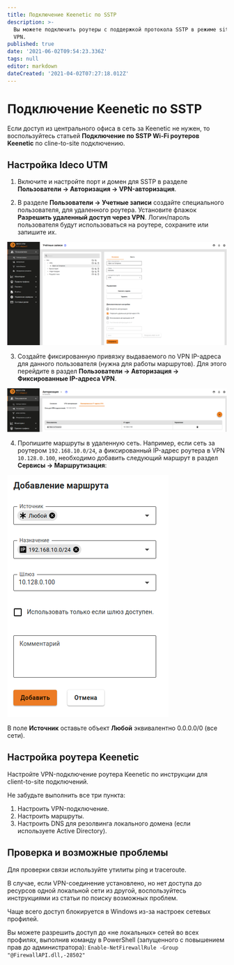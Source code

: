 ```yaml
---
title: Подключение Keenetic по SSTP
description: >-
  Вы можете подключить роутеры с поддержкой протокола SSTP в режиме site-to-site
  VPN.
published: true
date: '2021-06-02T09:54:23.336Z'
tags: null
editor: markdown
dateCreated: '2021-04-02T07:27:18.012Z'
---
```


# Подключение Keenetic по SSTP

Если доступ из центрального офиса в сеть за Keenetic не нужен, то воспользуйтесь статьей **Подключение по SSTP Wi-Fi роутеров Keenetic** по cline-to-site подключению.

## Настройка Ideco UTM

1. Включите и настройте порт и домен для SSTP в разделе **Пользователи -&gt; Авторизация -&gt; VPN-авторизация**.

2. В разделе **Пользователи -&gt; Учетные записи** создайте специального пользователя, для удаленного роутера. Установите флажок **Разрешить удаленный доступ через VPN**. Логин/пароль пользователя будут использоваться на роутере, сохраните или запишите их.

![](../../../.gitbook/assets/connect_sstp_keeneic.png)

3. Создайте фиксированную привязку выдаваемого по VPN IP-адреса для данного пользователя \(нужна для работы маршрутов\). Для этого перейдите в раздел **Пользователи -&gt; Авторизация -&gt; Фиксированные IP-адреса VPN**.

![](../../../.gitbook/assets/keenetic_vpn.png)

4. Пропишите маршруты в удаленную сеть. Например, если сеть за роутером `192.168.10.0/24`, а фиксированный IP-адрес роутера в VPN `10.128.0.100`, необходимо добавить следующий маршрут в раздел **Сервисы -&gt; Маршрутизация**:

![](../../../.gitbook/assets/route_123.png)

В поле **Источник** оставьте объект **Любой** эквивалентно 0.0.0.0/0 \(все сети\).

## Настройка роутера Keenetic

Настройте VPN-подключение роутера Keenetic по инструкции для client-to-site подключений.

Не забудьте выполнить все три пункта:

1. Настроить VPN-подключение.
2. Настроить маршруты.
3. Настроить DNS для резолвинга локального домена \(если используете Active Directory\).

## Проверка и возможные проблемы

Для проверки связи используйте утилиты ping и traceroute.

В случае, если VPN-соединение установлено, но нет доступа до ресурсов одной локальной сети из другой, воспользуйтесь инструкциями из статьи по поиску возможных проблем.

Чаще всего доступ блокируется в Windows из-за настроек сетевых профилей.

Вы можете разрешить доступ до «не локальных» сетей во всех профилях, выполнив команду в PowerShell \(запущенного с повышением прав до администратора\): `Enable-NetFirewallRule -Group "@FirewallAPI.dll,-28502"`


